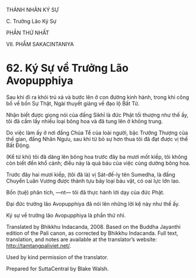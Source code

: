 THÁNH NHÂN KÝ SỰ

C. Trưởng Lão Ký Sự

PHẦN THỨ NHẤT

VII. PHẨM SAKACINTANIYA

# 62\. Ký Sự về Trưởng Lão Avopupphiya

Sau khi đi ra khỏi trú xá và bước lên ở con đường kinh hành, trong khi công bố về bốn Sự Thật, Ngài thuyết giảng về đạo lộ Bất Tử.

Nhận biết được giọng nói của đấng Sikhī là đức Phật tối thượng như thế ấy, tôi đã cầm lấy nhiều loại bông hoa và đã tung lên ở không trung.

Do việc làm ấy ở nơi đấng Chúa Tể của loài người, bậc Trưởng Thượng của thế gian, đấng Nhân Ngưu, sau khi từ bỏ sự hơn thua tôi đã đạt được vị thế Bất Động.

(Kể từ khi) tôi đã dâng lên bông hoa trước đây ba mươi mốt kiếp, tôi không còn biết đến khổ cảnh; điều này là quả báu của việc cúng dường bông hoa.

Trước đây hai mươi kiếp, (tôi đã là) vị Sát-đế-lỵ tên Sumedha, là đấng Chuyển Luân Vương được thành tựu bảy loại báu vật, có oai lực lớn lao.

Bốn (tuệ) phân tích, ―nt― tôi đã thực hành lời dạy của đức Phật.

Đại đức trưởng lão Avopupphiya đã nói lên những lời kệ này như thế ấy.

Ký sự về trưởng lão Avopupphiya là phần thứ nhì.

Translated by Bhikkhu Indacanda, 2008. Based on the Buddha Jayanthi edition of the Pali canon, as corrected by Bhikkhu Indacanda. Full text, translation, and notes are available at the translator’s website: http://tamtangpaliviet.net/.

Used by kind permission of the translator.

Prepared for SuttaCentral by Blake Walsh.